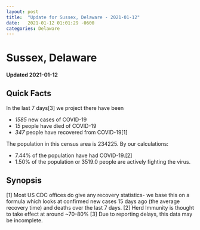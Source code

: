 ```yaml
---
layout: post
title:  "Update for Sussex, Delaware - 2021-01-12"
date:   2021-01-12 01:01:29 -0600
categories: Delaware
---
```


# Sussex, Delaware
#### Updated 2021-01-12

## Quick Facts

In the last 7 days[3] we project there have been
- *1585* new cases of COVID-19
- *15* people have died of COVID-19
- *347* people have recovered from COVID-19[1]

The population in this census area is 234225. By our calculations:
- 7.44% of the population have had COVID-19.[2]
- 1.50% of the population or 3519.0 people are actively fighting the virus.

## Synopsis




[1] Most US CDC offices do give any recovery statistics- we base this on a formula which looks at confirmed new cases
15 days ago (the average recovery time) and deaths over the last 7 days.
[2] Herd Immunity is thought to take effect at around ~70-80%
[3] Due to reporting delays, this data may be incomplete. 
    